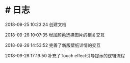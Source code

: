 # # 日志

2018-09-25 10:23:24    创建文档

2018-09-26 10:07:35    增加颜色选择图片的相关交互

2018-09-26 14:53:52     完善了新版壁纸详情的交互

2018-09-26 17:19:50    补充了Touch effect引导提示的逻辑流程